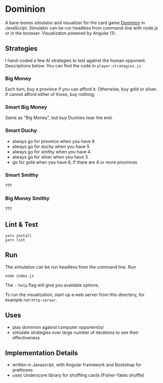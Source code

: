 # Dominion

A bare-bones simulator and visualizer for the card game [Dominion](https://boardgamegeek.com/boardgame/36218/dominion) in JavaScript. Simulator can be run headless from command-line with node.js or in the browser. Visualizaton powered by Angular (1).

## Strategies

I hand-coded a few AI strategies to test against the human opponent. Descriptions below. You can find the code in `player-strategies.js`.

### Big Money

Each turn, buy a province if you can afford it. Otherwise, buy gold or silver. If cannot afford either of those, buy nothing.

### Smart Big Money

Same as "Big Money", but buy Duchies near the end.

### Smart Duchy

- always go for province when you have 8
- always go for duchy when you have 5
- always go for smithy when you have 4
- always go for silver when you have 3
- go for gold when you have 6, if there are 4 or more provinces

### Smart Smithy

???

### Big Money Smithy

???

## Lint & Test

```
yarn install
yarn lint
```

## Run

The simulation can be run headless from the command line. Run

```
node index.js
```

The `--help` flag will give you available options.

To run the visualization, start up a web server from this directory, for example run `http-server`.

## Uses

* play dominion against computer opponent(s)
* simulate strategies over large number of iterations to see their effectiveness

## Implementation Details

* written in Javascript, with Angular framework and Bootstrap for prettiness
* uses Underscore library for shuffling cards (Fisher-Yates shuffle)
